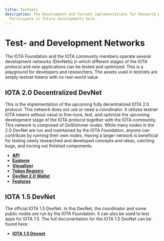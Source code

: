 ```yaml
---
title: Testnets
description: The Development and Testnet implementations for Research purposes.
  Participate in future developments here.
---
```


# Test- and Development Networks

The IOTA Foundation and the IOTA community members operate several development networks (DevNets) in which different stages of the IOTA protocol and new applications can be tested and optimized. This is a playground for developers and researchers. The assets used in testnets are simply testnet tokens with no real-world value.

## IOTA 2.0 Decentralized DevNet

This is the implementation of the upcoming fully decentralized IOTA 2.0 protocol. This network does not use or need a coordinator. It utilizes testnet IOTA tokens without value to fine-tune, test, and optimize the upcoming development stage of the IOTA protocol together with the IOTA community. This network is composed of GoShimmer nodes. While many nodes in the 2.0 DevNet are run and maintained by the IOTA Foundation, anyone can contribute by running their own nodes. Having a larger network is beneficial for testing newly researched and developed concepts and ideas, catching bugs, and ironing out finished components.

- [**API**](https://nodes.nectar.iota.cafe/info)
- [**Explorer**](https://v2.iota.org/explorer)
- [**Visualizer**](https://v2.iota.org/visualizer)
- [**Token Registry**](https://v2.iota.org/coin-registry)
- [**DevNet 2.0 Wallet**](https://github.com/iotaledger/IOTA-2.0-DevNet-wallet/releases/tag/v0.7.0)
- [**Features**](https://v2.iota.org/)

## IOTA 1.5 DevNet

The official IOTA 1.5 DevNet. In this DevNet, the coordinator and some public nodes are run by the IOTA Foundation. It can also be used to test apps for IOTA 1.5. The full documentation for the IOTA 1.5 DevNet can be found here:

- [**IOTA 1.5 Devnet**](/chrysalis-docs/devnet)
